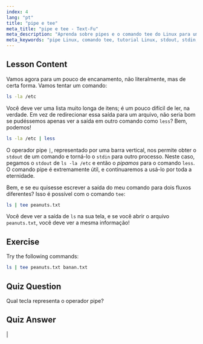 ```yaml
---
index: 4
lang: "pt"
title: "pipe e tee"
meta_title: "pipe e tee - Text-Fu"
meta_description: "Aprenda sobre pipes e o comando tee do Linux para um fluxo de dados eficiente na linha de comando. Entenda stdout, stdin e saída de arquivo. Melhore suas habilidades em Linux!"
meta_keywords: "pipe Linux, comando tee, tutorial Linux, stdout, stdin, Linux para iniciantes, linha de comando, guia Linux"
---
```


## Lesson Content

Vamos agora para um pouco de encanamento, não literalmente, mas de certa forma. Vamos tentar um comando:

```bash
ls -la /etc
```

Você deve ver uma lista muito longa de itens; é um pouco difícil de ler, na verdade. Em vez de redirecionar essa saída para um arquivo, não seria bom se pudéssemos apenas ver a saída em outro comando como `less`? Bem, podemos!

```bash
ls -la /etc | less
```

O operador pipe `|`, representado por uma barra vertical, nos permite obter o `stdout` de um comando e torná-lo o `stdin` para outro processo. Neste caso, pegamos o `stdout` de `ls -la /etc` e então o _pipamos_ para o comando `less`. O comando pipe é extremamente útil, e continuaremos a usá-lo por toda a eternidade.

Bem, e se eu quisesse escrever a saída do meu comando para dois fluxos diferentes? Isso é possível com o comando `tee`:

```bash
ls | tee peanuts.txt
```

Você deve ver a saída de `ls` na sua tela, e se você abrir o arquivo `peanuts.txt`, você deve ver a mesma informação!

## Exercise

Try the following commands:

```bash
ls | tee peanuts.txt banan.txt
```

## Quiz Question

Qual tecla representa o operador pipe?

## Quiz Answer

|
